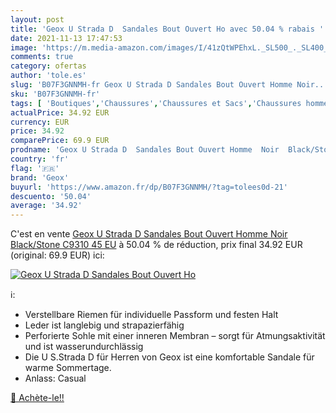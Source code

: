 ```yaml
---
layout: post
title: 'Geox U Strada D  Sandales Bout Ouvert Ho avec 50.04 % rabais '
date: 2021-11-13 17:47:53
image: 'https://m.media-amazon.com/images/I/41zQtWPEhxL._SL500_._SL400_.jpg'
comments: true
category: ofertas
author: 'tole.es'
slug: 'B07F3GNNMH-fr Geox U Strada D Sandales Bout Ouvert Homme Noir...'
sku: 'B07F3GNNMH-fr'
tags: [ 'Boutiques','Chaussures','Chaussures et Sacs','Chaussures homme','Custom Stores','Sandales homme','geox', ]
actualPrice: 34.92 EUR
currency: EUR
price: 34.92
comparePrice: 69.9 EUR
prodname: 'Geox U Strada D  Sandales Bout Ouvert Homme  Noir  Black/Stone C9310   45 EU'
country: 'fr'
flag: '🇫🇷'
brand: 'Geox'
buyurl: 'https://www.amazon.fr/dp/B07F3GNNMH/?tag=tolees0d-21'
descuento: '50.04'
average: '34.92'
---
```


C'est en vente [Geox U Strada D  Sandales Bout Ouvert Homme  Noir  Black/Stone C9310   45 EU](https://www.amazon.fr/dp/B07F3GNNMH/?tag=tolees0d-21)  à  50.04 % de réduction, prix final  34.92 EUR (original: 69.9 EUR) ici:

[![Geox U Strada D  Sandales Bout Ouvert Ho](https://m.media-amazon.com/images/I/41zQtWPEhxL._SL500_._SL400_.jpg)](https://www.amazon.fr/dp/B07F3GNNMH/?tag=tolees0d-21)

ℹ️:

- Verstellbare Riemen für individuelle Passform und festen Halt
- Leder ist langlebig und strapazierfähig
- Perforierte Sohle mit einer inneren Membran – sorgt für Atmungsaktivität und ist wasserundurchlässig
- Die U S.Strada D für Herren von Geox ist eine komfortable Sandale für warme Sommertage.
- Anlass: Casual

[🛒 Achète-le!!](https://www.amazon.fr/dp/B07F3GNNMH/?tag=tolees0d-21)
